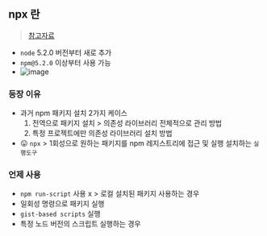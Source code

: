 ## npx 란
> [참고자료](https://webruden.tistory.com/275)
- `node` 5.2.0 버전부터 새로 추가
- `npm@5.2.0` 이상부터 사용 가능
- ![image](https://github.com/hyunolike/info-docs/assets/61215550/bb1825eb-068c-47dd-a6f0-dc5584bac169)
### 등장 이유
- 과거 npm 패키지 설치 2가지 케이스
  1. 전역으로 패키지 설치 > 의존성 라이브러리 전체적으로 관리 방법
  2. 특정 프로젝트에만 의존성 라이브러리 설치 방법
- 😛 `npx` > 1회성으로 원하는 패키지를 npm 레지스트리에 접근 및 실행 설치하는 `실행도구`
### 언제 사용
- `npm run-script` 사용 x > 로컬 설치된 패키지 사용하는 경우
- 일회성 명령으로 패키지 실행
- `gist-based scripts` 실행
- 특정 노드 버전의 스크립트 실행하는 경우
